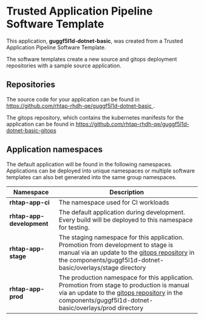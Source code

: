 # Trusted Application Pipeline Software Template

This application, **guggf5l1d-dotnet-basic**, was created from a Trusted Application Pipeline Software Template.

The software templates create a new source and gitops deployment repositories with a sample source application. 

## Repositories

The source code for your application can be found in [https://github.com/rhtap-rhdh-qe/guggf5l1d-dotnet-basic ](https://github.com/rhtap-rhdh-qe/guggf5l1d-dotnet-basic ).
 
The gitops repository, which contains the kubernetes manifests for the application can be found in 
[https://github.com/rhtap-rhdh-qe/guggf5l1d-dotnet-basic-gitops ](https://github.com/rhtap-rhdh-qe/guggf5l1d-dotnet-basic-gitops ) 

## Application namespaces 

The default application will be found in the following namespaces. Applications can be deployed into unique namespaces or multiple software templates can also bet generated into the same group namespaces.  

|  Namespace   |  Description   |  
| -------- | -------- |
| **rhtap-app-ci** | The namespace used for CI workloads |
| **rhtap-app-development** | The default application during development. Every build will be deployed to this namespace for testing. |
| **rhtap-app-stage** | The staging namespace for this application. Promotion from development to stage is manual via an update to the [gitops repository](https://github.com/rhtap-rhdh-qe/guggf5l1d-dotnet-basic-gitops ) in the components/guggf5l1d-dotnet-basic/overlays/stage directory |
| **rhtap-app-prod** | The production namespace for this application. Promotion from stage to production is manual via an update to the [gitops repository](https://github.com/rhtap-rhdh-qe/guggf5l1d-dotnet-basic-gitops ) in the components/guggf5l1d-dotnet-basic/overlays/prod directory |